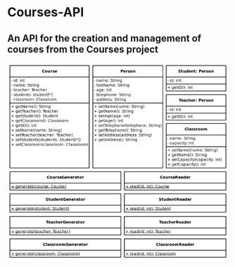 # Courses-API
An API for the creation and management of courses from the Courses project
---

![Components](./imgs/comps.png)